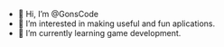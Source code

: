 - 👋 Hi, I’m @GonsCode
- 👀 I’m interested in making useful and fun aplications.
- 🌱 I’m currently learning game development.

<!---
GonsCode/GonsCode is a ✨ special ✨ repository because its `README.md` (this file) appears on your GitHub profile.
You can click the Preview link to take a look at your changes.
--->

